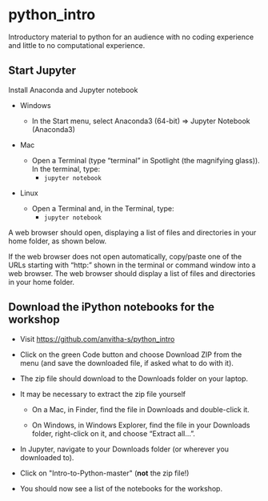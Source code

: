 # python_intro
Introductory material to python for an audience with no coding experience and little to no computational experience.

## Start Jupyter
Install Anaconda and Jupyter notebook 
- Windows
  - In the Start menu, select Anaconda3 (64-bit) => Jupyter Notebook (Anaconda3)

- Mac
  - Open a Terminal (type “terminal” in Spotlight (the magnifying glass)).  In the terminal, type:
    - `jupyter notebook`


- Linux
  - Open a Terminal and, in the Terminal, type:
    - `jupyter notebook`

A web browser should open, displaying a list of files and directories in your home folder, as shown below.

If the web browser does not open automatically, copy/paste one of the URLs starting with “http:” shown in the terminal or command window into a web browser.  The web browser should display a list of files and directories in your home folder.

## Download the iPython notebooks for the workshop

- Visit https://github.com/anvitha-s/python_intro

- Click on the green Code button and choose Download ZIP from the menu (and save the downloaded file, if asked what to do with it).

- The zip file should download to the Downloads folder on your laptop.

- It may be necessary to extract the zip file yourself

  - On a Mac, in Finder, find the file in Downloads and double-click it.

  - On Windows, in Windows Explorer, find the file in your Downloads folder, right-click on it, and choose “Extract all…”.

- In Jupyter, navigate to your Downloads folder (or wherever you downloaded to).

- Click on "Intro-to-Python-master" (**not** the zip file!)

- You should now see a list of the notebooks for the workshop.
